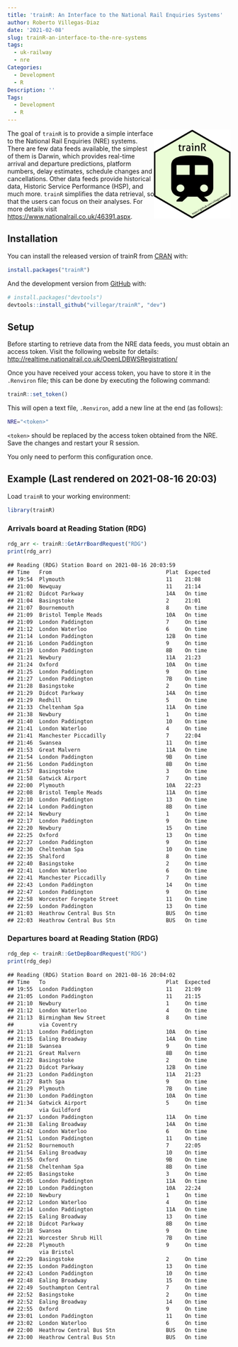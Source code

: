 ```yaml
---
title: 'trainR: An Interface to the National Rail Enquiries Systems'
author: Roberto Villegas-Diaz
date: '2021-02-08'
slug: trainR-an-interface-to-the-nre-systems
tags:
  - uk-railway
  - nre
Categories:
  - Development
  - R
Description: ''
Tags:
  - Development
  - R
---
```


<img src="https://raw.githubusercontent.com/villegar/trainR/main/inst/images/logo.png" alt="logo" align="right" height=200px/>

The goal of `trainR` is to provide a simple interface to the 
National Rail Enquiries (NRE) systems. There are few data feeds 
available, the simplest of them is Darwin, which provides real-time 
arrival and departure predictions, platform numbers, delay estimates, 
schedule changes and cancellations. Other data feeds provide historical 
data, Historic Service Performance (HSP), and much more. `trainR` 
simplifies the data retrieval, so that the users can focus on their 
analyses. For more details visit 
https://www.nationalrail.co.uk/46391.aspx.

## Installation

You can install the released version of trainR from [CRAN](https://CRAN.R-project.org) with:

``` r
install.packages("trainR")
```

And the development version from [GitHub](https://github.com/) with:

``` r
# install.packages("devtools")
devtools::install_github("villegar/trainR", "dev")
```

## Setup
Before starting to retrieve data from the NRE data feeds, you must obtain an access token. 
Visit the following website for details: http://realtime.nationalrail.co.uk/OpenLDBWSRegistration/

Once you have received your access token, you have to store it in the `.Renviron` file; this can be 
done by executing the following command:


```r
trainR::set_token()
```

This will open a text file, `.Renviron`, add a new line at the end (as follows):

```bash
NRE="<token>"
```

`<token>` should be replaced by the access token obtained from the NRE. Save the changes and restart 
your R session.

You only need to perform this configuration once.

## Example (Last rendered on 2021-08-16 20:03)

Load `trainR` to your working environment:

```r
library(trainR)
```

### Arrivals board at Reading Station (RDG)


```r
rdg_arr <- trainR::GetArrBoardRequest("RDG")
print(rdg_arr)
```

```
## Reading (RDG) Station Board on 2021-08-16 20:03:59
## Time   From                                    Plat  Expected
## 19:54  Plymouth                                11    21:08
## 21:00  Newquay                                 11    21:14
## 21:02  Didcot Parkway                          14A   On time
## 21:04  Basingstoke                             2     21:01
## 21:07  Bournemouth                             8     On time
## 21:09  Bristol Temple Meads                    10A   On time
## 21:09  London Paddington                       7     On time
## 21:12  London Waterloo                         6     On time
## 21:14  London Paddington                       12B   On time
## 21:16  London Paddington                       9     On time
## 21:19  London Paddington                       8B    On time
## 21:21  Newbury                                 11A   21:23
## 21:24  Oxford                                  10A   On time
## 21:25  London Paddington                       9     On time
## 21:27  London Paddington                       7B    On time
## 21:28  Basingstoke                             2     On time
## 21:29  Didcot Parkway                          14A   On time
## 21:29  Redhill                                 5     On time
## 21:33  Cheltenham Spa                          11A   On time
## 21:38  Newbury                                 1     On time
## 21:40  London Paddington                       10    On time
## 21:41  London Waterloo                         4     On time
## 21:41  Manchester Piccadilly                   7     22:04
## 21:46  Swansea                                 11    On time
## 21:53  Great Malvern                           11A   On time
## 21:54  London Paddington                       9B    On time
## 21:56  London Paddington                       8B    On time
## 21:57  Basingstoke                             3     On time
## 21:58  Gatwick Airport                         7     On time
## 22:00  Plymouth                                10A   22:23
## 22:08  Bristol Temple Meads                    11A   On time
## 22:10  London Paddington                       13    On time
## 22:14  London Paddington                       8B    On time
## 22:14  Newbury                                 1     On time
## 22:17  London Paddington                       9     On time
## 22:20  Newbury                                 15    On time
## 22:25  Oxford                                  13    On time
## 22:27  London Paddington                       9     On time
## 22:30  Cheltenham Spa                          10    On time
## 22:35  Shalford                                8     On time
## 22:40  Basingstoke                             2     On time
## 22:41  London Waterloo                         6     On time
## 22:41  Manchester Piccadilly                   7     On time
## 22:43  London Paddington                       14    On time
## 22:47  London Paddington                       9     On time
## 22:58  Worcester Foregate Street               11    On time
## 22:59  London Paddington                       13    On time
## 21:03  Heathrow Central Bus Stn                BUS   On time
## 22:03  Heathrow Central Bus Stn                BUS   On time
```

### Departures board at Reading Station (RDG)


```r
rdg_dep <- trainR::GetDepBoardRequest("RDG")
print(rdg_dep)
```

```
## Reading (RDG) Station Board on 2021-08-16 20:04:02
## Time   To                                      Plat  Expected
## 19:55  London Paddington                       11    21:09
## 21:05  London Paddington                       11    21:15
## 21:10  Newbury                                 1     On time
## 21:12  London Waterloo                         4     On time
## 21:13  Birmingham New Street                   8     On time
##        via Coventry                            
## 21:13  London Paddington                       10A   On time
## 21:15  Ealing Broadway                         14A   On time
## 21:18  Swansea                                 9     On time
## 21:21  Great Malvern                           8B    On time
## 21:22  Basingstoke                             2     On time
## 21:23  Didcot Parkway                          12B   On time
## 21:23  London Paddington                       11A   21:23
## 21:27  Bath Spa                                9     On time
## 21:29  Plymouth                                7B    On time
## 21:30  London Paddington                       10A   On time
## 21:34  Gatwick Airport                         5     On time
##        via Guildford                           
## 21:37  London Paddington                       11A   On time
## 21:38  Ealing Broadway                         14A   On time
## 21:42  London Waterloo                         6     On time
## 21:51  London Paddington                       11    On time
## 21:52  Bournemouth                             7     22:05
## 21:54  Ealing Broadway                         10    On time
## 21:55  Oxford                                  9B    On time
## 21:58  Cheltenham Spa                          8B    On time
## 22:05  Basingstoke                             3     On time
## 22:05  London Paddington                       11A   On time
## 22:10  London Paddington                       10A   22:24
## 22:10  Newbury                                 1     On time
## 22:12  London Waterloo                         4     On time
## 22:14  London Paddington                       11A   On time
## 22:15  Ealing Broadway                         13    On time
## 22:18  Didcot Parkway                          8B    On time
## 22:18  Swansea                                 9     On time
## 22:21  Worcester Shrub Hill                    7B    On time
## 22:28  Plymouth                                9     On time
##        via Bristol                             
## 22:29  Basingstoke                             2     On time
## 22:35  London Paddington                       13    On time
## 22:43  London Paddington                       10    On time
## 22:48  Ealing Broadway                         15    On time
## 22:49  Southampton Central                     7     On time
## 22:52  Basingstoke                             2     On time
## 22:52  Ealing Broadway                         14    On time
## 22:55  Oxford                                  9     On time
## 23:01  London Paddington                       11    On time
## 23:02  London Waterloo                         6     On time
## 22:00  Heathrow Central Bus Stn                BUS   On time
## 23:00  Heathrow Central Bus Stn                BUS   On time
```

